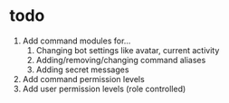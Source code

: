 # todo

1. Add command modules for...
   1. Changing bot settings like avatar, current activity
   2. Adding/removing/changing command aliases
   3. Adding secret messages
2. Add command permission levels
3. Add user permission levels (role controlled)
